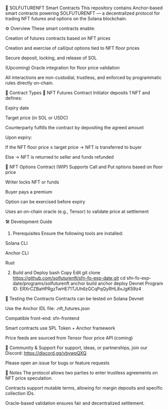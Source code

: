 📜 SOLFUTURENFT Smart Contracts
This repository contains Anchor-based smart contracts powering SOLFUTURENFT — a decentralized protocol for trading NFT futures and options on the Solana blockchain.

⚙️ Overview
These smart contracts enable:

Creation of futures contracts based on NFT prices

Creation and exercise of call/put options tied to NFT floor prices

Secure deposit, locking, and release of SOL

(Upcoming) Oracle integration for floor price validation

All interactions are non-custodial, trustless, and enforced by programmatic rules directly on-chain.

🔁 Contract Types
🔹 NFT Futures Contract
Initiator deposits 1 NFT and defines:

Expiry date

Target price (in SOL or USDC)

Counterparty fulfills the contract by depositing the agreed amount

Upon expiry:

If the NFT floor price ≥ target price → NFT is transferred to buyer

Else → NFT is returned to seller and funds refunded

🔹 NFT Options Contract (WIP)
Supports Call and Put options based on floor price

Writer locks NFT or funds

Buyer pays a premium

Option can be exercised before expiry

Uses an on-chain oracle (e.g., Tensor) to validate price at settlement

🛠 Development Guide
1. Prerequisites
Ensure the following tools are installed:

Solana CLI

Anchor CLI

Rust

2. Build and Deploy
bash
Copy
Edit
git clone https://github.com/solfuturenft/sfn-fo-exp-date.git
cd sfn-fo-exp-date/programs/solfuturenft
anchor build
anchor deploy
Devnet Program ID: ERXrCZBaHPRgzTwHE71TJUh6zGCqPqQyRHL8xJgK59z4

🧪 Testing the Contracts
Contracts can be tested on Solana Devnet

Use the Anchor IDL file: .nft_futures.json

Compatible front-end: sfn-frontend

Smart contracts use SPL Token + Anchor framework

Price feeds are sourced from Tensor floor price API (coming)

💬 Community & Support
For support, ideas, or partnerships, join our Discord: https://discord.gg/vbywpQXQ

Please open an issue for bugs or feature requests

📌 Notes
The protocol allows two parties to enter trustless agreements on NFT price speculation.

Contracts support mutable terms, allowing for margin deposits and specific collection IDs.

Oracle-based validation ensures fair and decentralized settlement.

